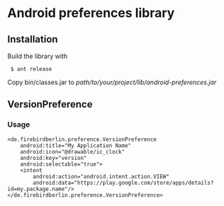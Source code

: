 # Android preferences library

## Installation
Build the library with
```
 $ ant release
```
Copy bin/classes.jar to *path/to/your/project/lib/android-preferences.jar*

## VersionPreference
### Usage
```
<de.firebirdberlin.preference.VersionPreference
    android:title="My Application Name"
    android:icon="@drawable/ic_clock"
    android:key="version"
    android:selectable="true">
    <intent
        android:action="android.intent.action.VIEW"
        android:data="https://play.google.com/store/apps/details?id=my.package.name"/>
</de.firebirdberlin.preference.VersionPreference>
```

